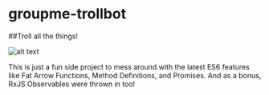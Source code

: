 # groupme-trollbot
##Troll all the things!

![alt text](http://www.quickmeme.com/img/8c/8c9f01791859faf8385de918db3ccf5797b53fc4559af2dad8ec8ed4fd57b61e.jpg "Troll all the things!")

This is just a fun side project to mess around with the latest ES6 features like Fat Arrow Functions, Method Definitions, and Promises. And as a bonus, RxJS Observables were thrown in too!
